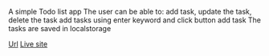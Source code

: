 A simple Todo list app
The user can be able to: 
add task, update the task, delete the task
add tasks using enter keyword and click button add task
The tasks are saved in localstorage 

[Url](https://github.com/OUSSAMAACHICHE/Todo-List/settings/pages)
[Live site](https://oussamaachiche.github.io/Todo-List/)

